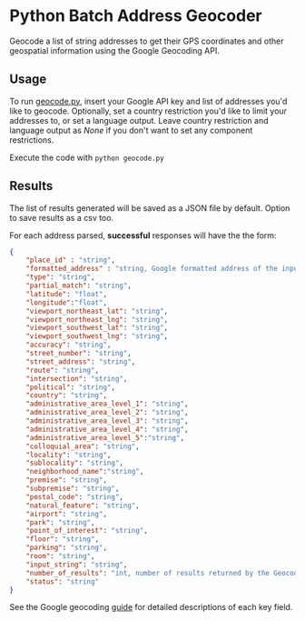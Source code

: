 # Python Batch Address Geocoder
Geocode a list of string addresses to get their GPS coordinates and other geospatial information using the Google Geocoding API.

## Usage
To run [geocode.py](geocode.py), insert your Google API key and list of addresses you'd like to geocode. Optionally, set a country restriction you'd like to limit your addresses to, or set a language output. Leave country restriction and language output as *None* if you don't want to set any component restrictions.

Execute the code with `python geocode.py`

## Results
The list of results generated will be saved as a JSON file by default. Option to save results as a csv too.

For each address parsed, **successful** responses will have the the form:
```json
{   
    "place_id" : "string",
    "formatted_address" : "string, Google formatted address of the input string",
    "type": "string",
    "partial_match": "string",
    "latitude": "float",
    "longitude":"float",
    "viewport_northeast_lat": "string",
    "viewport_northeast_lng": "string",
    "viewport_southwest_lat": "string",
    "viewport_southwest_lng": "string",
    "accuracy": "string",
    "street_number": "string",
    "street_address": "string",
    "route": "string",
    "intersection": "string",
    "political": "string",
    "country": "string",
    "administrative_area_level_1": "string",
    "administrative_area_level_2": "string",
    "administrative_area_level_3": "string",
    "administrative_area_level_4": "string",
    "administrative_area_level_5":"string",
    "colloquial_area": "string",
    "locality": "string",
    "sublocality": "string",
    "neighborhood_name":"string",
    "premise": "string",
    "subpremise": "string",
    "postal_code": "string",
    "natural_feature": "string",
    "airport": "string",
    "park": "string",
    "point_of_interest": "string",
    "floor": "string",
    "parking": "string",
    "room": "string",
    "input_string": "string",
    "number_of_results": "int, number of results returned by the Geocoding API given the input string (only the first result is represented in the successful response)",
    "status": "string"
}
```

See the Google geocoding [guide](https://developers.google.com/maps/documentation/geocoding/intro) for detailed descriptions of each key field.